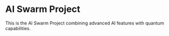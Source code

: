 # AI Swarm Project

This is the AI Swarm Project combining advanced AI features with quantum capabilities.